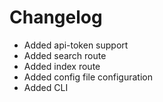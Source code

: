 # Changelog

- Added api-token support
- Added search route
- Added index route
- Added config file configuration
- Added CLI
